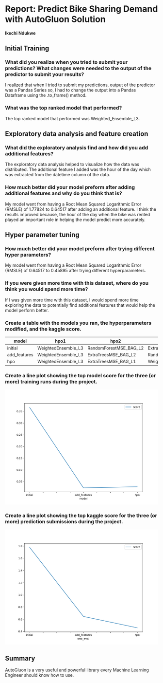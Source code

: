 # Report: Predict Bike Sharing Demand with AutoGluon Solution
#### Ikechi Ndukwe

## Initial Training
### What did you realize when you tried to submit your predictions? What changes were needed to the output of the predictor to submit your results?
I realized that when I tried to submit my predictions, output of the predictor was a Pandas Series so, I had to change the output into a Pandas Dataframe using the .to_frame() method.

### What was the top ranked model that performed?
The top ranked model that performed was Weighted_Ensemble_L3.

## Exploratory data analysis and feature creation
### What did the exploratory analysis find and how did you add additional features?
The exploratory data analysis helped to visualize how the data was distributed. The additional feature I added was the hour of the day which was extracted from the datetime column of the data.

### How much better did your model preform after adding additional features and why do you think that is?
My model went from having a Root Mean Squared Logarithmic Error (RMSLE) of 1.77824 to 0.64517 after adding an additional feature. I think the results improved because, the hour of the day when the bike was rented played an important role in helping the model predict more accurately.

## Hyper parameter tuning
### How much better did your model preform after trying different hyper parameters?
My model went from having a Root Mean Squared Logarithmic Error (RMSLE) of 0.64517 to 0.45895 after trying different hyperparameters.

### If you were given more time with this dataset, where do you think you would spend more time?
If I was given more time with this dataset, I would spend more time exploring the data to potentially find additional features that would help the model perform better.

### Create a table with the models you ran, the hyperparameters modified, and the kaggle score.
|model|hpo1|hpo2|hpo3|score|
|--|--|--|--|--|
|initial|WeightedEnsemble_L3 | RandomForestMSE_BAG_L2 | ExtraTreesMSE_BAG_L2 | 1.77824|
|add_features|WeightedEnsemble_L3 | ExtraTreesMSE_BAG_L2 | RandomForestMSE_BAG_L2 | 0.64517|
|hpo|WeightedEnsemble_L3 | ExtraTreesMSE_BAG_L1 | WeightedEnsemble_L2 | 0.45895|

### Create a line plot showing the top model score for the three (or more) training runs during the project.

![model_train_score.png](img/model_train_score.png)

### Create a line plot showing the top kaggle score for the three (or more) prediction submissions during the project.

![model_test_score.png](img/model_test_score.png)

## Summary
AutoGluon is a very useful and powerful library every Machine Learning Engineer should know how to use.
